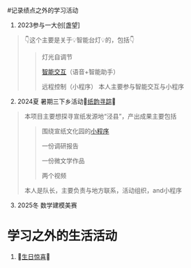 #记录绩点之外的学习活动
1. 2023参与一大创[盏望]
>👇这个主要是关于💡智能台灯💡的，包括👇
>> 灯光自调节
>>
>> [智能交互](https://github.com/ironhxs/IOT-miniprogram.git)（语音+智能助手）
>>
>> 远程控制（小程序）
>本人主要参与智能交互与小程序
2. 2024夏 暑期三下乡活动📜[纸韵寻踪](https://github.com/ironhxs/Summer-Volunteer-Program-2024-)📜
>本项目主要想探寻宣纸发源地“泾县”，产出成果主要包括
>>围绕宣纸文化园的[小程序](https://github.com/ironhxs/Summer-Volunteer-Program-2024-/tree/main/miniprogram)
>>
>> 一份调研报告
>> 
>> 一份微文学作品
>> 
>> 两个视频
>> 
>本人是队长，主要负责与地方联系，活动组织，and小程序
3. 2025冬 数学建模美赛
# 学习之外的生活活动
1. 💝[生日惊喜](https://github.com/ironhxs/Happy-Birthday)💝
